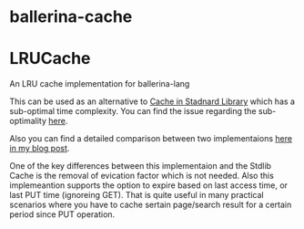 # ballerina-cache

# LRUCache

An LRU cache implementation for ballerina-lang

This can be used as an alternative to [Cache in Stadnard Library](https://ballerina.io/learn/api-docs/ballerina/cache/index.html) which has a sub-optimal time complexity. You can find the issue regarding the sub-optimality [here](https://github.com/ballerina-platform/ballerina-lang/issues/19487).

Also you can find a detailed comparison between two implementaions [here in my blog post](http://chethiya.github.io/ballerina-cache.html).

One of the key differences between this implementaion and the Stdlib Cache is the  removal of evication factor which is not needed. Also this implemeantion supports the option to expire based on last access time, or last PUT time (ignoreing GET). That is quite useful in many practical scenarios where you have to cache sertain page/search result for a certain period since PUT operation.